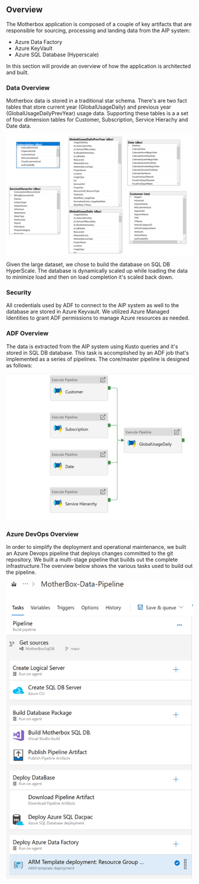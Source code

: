 
## Overview
The Motherbox application is composed of a couple of key artifacts that are responsible for
sourcing, processing and landing data from the AIP system:

- Azure Data Factory
- Azure KeyVault
- Azure SQL Database (Hyperscale)

In this section will provide an overview of how the application is architected and built.

### Data Overview
Motherbox data is stored in a traditional star schema. There's are two fact tables that store current year (GlobalUsageDaily) and previous year (GlobalUsageDailyPrevYear) usage data. Supporting these tables is a a set of four dimension tables for Customer, Subscription, Service Hierachy and Date data.

![SQL DB Model Overview](SQL_Data_Model.png)

Given the large dataset, we chose to build the database on SQL DB HyperScale. The database is dynamically scaled up while loading the data to minimize load and then on load completion it's scaled back down.

### Security
All credentials used by ADF to connect to the AIP system as well to the database are stored in Azure Keyvault. We utilized Azure Managed Identities to grant ADF permissions to manage Azure resources as needed.

### ADF Overview
The data is extracted from the AIP system using Kusto queries and it's stored in SQL DB database.
This task is accomplished by an ADF job that's implemented as a series of pipelines. The core/master pipeline is designed as follows:

![ADF Master Pipeline Overview](ADF_Pipeline_Overview.png)

### Azure DevOps Overview

In order to simplify the deployment and operational maintenance, we built an Azure Devops
pipeline that deploys changes committed to the git repository. We built a multi-stage pipeline
that builds out the complete infrastructure.The overview below shows the various tasks used to build out the pipeline.

![DevOps Pipeline Overview](DevOps_Pipeline_Overview.png)